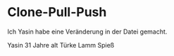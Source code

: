 # Clone-Pull-Push

Ich Yasin habe eine Veränderung in der Datei gemacht.

Yasin
31 Jahre alt
Türke
Lamm Spieß